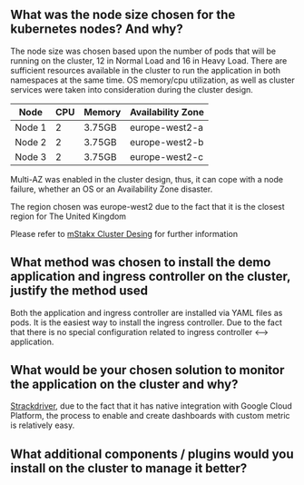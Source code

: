 
## What was the node size chosen for the kubernetes nodes? And why?

The node size was chosen based upon the number of pods that will be running on the cluster, 12 in Normal Load and 16 in Heavy Load.
There are sufficient resources available in the cluster to run the application in both namespaces at the same time.
OS memory/cpu utilization, as well as cluster services were taken into consideration during the cluster design.


Node   | CPU  | Memory | Availability Zone
-------| ---- | ------ | ----------------
Node 1 | 2 | 3.75GB | europe-west2-a 
Node 2 | 2 | 3.75GB | europe-west2-b 
Node 3 | 2 | 3.75GB | europe-west2-c 

Multi-AZ was enabled in the cluster design, thus, it can cope with a node failure, whether an OS or an Availability Zone disaster.

The region chosen was europe-west2 due to the fact that it is the closest region for The United Kingdom

Please refer to [mStakx Cluster Desing](mStack-cluster-cpu-memory-desing.xlsx) for further information 

## What method was chosen to install the demo application and ingress controller on the cluster, justify the method used

Both the application and ingress controller are installed via YAML files as pods. It is the easiest way to install the ingress controller. Due to the fact that there is no special configuration related to ingress controller <--> application.

## What would be your chosen solution to monitor the application on the cluster and why?

[Strackdriver](https://app.google.stackdriver.com), due to the fact that it has native integration with Google Cloud Platform, the process to enable and create dashboards with custom metric is relatively easy.

## What additional components / plugins would you install on the cluster to manage it better?


